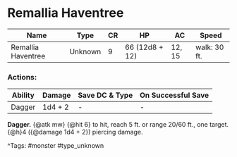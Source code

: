 # Remallia Haventree

| Name | Type | CR | HP | AC | Speed |
|------|------|----|----|----|-------|
| Remallia Haventree | Unknown | 9 | 66 (12d8 + 12) | 12, 15 | walk: 30 ft. |

### Actions:

| Ability | Damage | Save DC & Type | On Successful Save |
|---------|--------|----------------|--------------------|
| Dagger | 1d4 + 2 | - | - |


**Dagger.** {@atk mw} {@hit 6} to hit, reach 5 ft. or range 20/60 ft., one target. {@h}4 ({@damage 1d4 + 2}) piercing damage.

^Tags: #monster #type_unknown